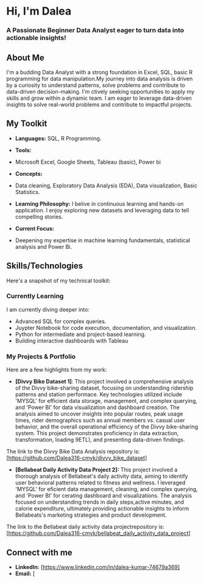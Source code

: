 # Hi, I'm Dalea
### A Passionate Beginner Data Analyst eager to turn data into actionable insights!

## About Me
I'm a budding Data Analyst with a strong foundation in Excel, SQL, basic R programming for data manipulation.My journey into data analysis is driven by a curiosity to understand patterns, solve problems and contribute to data-driven decision-making. I'm ctively seeking opportunities to apply my skills and grow within a dynamic team. I am eager to leverage data-driven insights to solve real-world problems and contribute to impactful projects.

## My Toolkit
* **Languages:**
SQL, R Programming.
* **Tools:**
* Microsoft Excel, Google Sheets, Tableau (basic), Power bi
* **Concepts:**
* Data cleaning, Exploratory Data Analysis (EDA), Data visualization, Basic Statistics.

* **Learning Philosophy:**
  I belive in continuous learning and hands-on application. I enjoy exploring new datasets and leveraging data to tell compelling stories.
* **Current Focus:**
* Deepening my expertise in machine learning fundamentals, statistical analysis and Power Bi.

## Skills/Technologies

Here's a snapshot of my technical toolkit:

### Currently Learning

I am currently diving deeper into:
- Advanced SQL for complex queries.
- Juypter Notebook for code execution, documentation, and visualization.
- Python for intermediate and project-based learning.
- Building interactive dashboards with Tableau

 ### My Projects & Portfolio
 Here are a few highlights from my work:

 - **[Divvy Bike Dataset 1]**:
This project involved a comprehensive analysis of the Divvy bike-sharing dataset, focusing on understanding ridership patterns and station performace. Key technologies utilized include 'MYSQL' for efficient data storage, management, and complex querying, and 'Power BI' for data visualization and dashboard creation. The analysis aimed to uncover insights into popular routes, peak usage times, rider demographics such as annual members vs. casual user behavior, and the overall operational efficiency of the Divvy bike-sharing system. This project demonstrates proficiency in data extraction, transformation, loading 9ETL), and presenting data-driven findings.

The link to the Divvy Bike Data Analysis repository is: 
[https://github.com/Dalea316-cmyk/divvy_bike_dataset]

- **[Bellabeat Daily Activity Data Project 2]:**
This project involved a thorough analysis of Bellabeat's daily activity data, aiming to identify user behavioral patterns related to fitness and wellness. I leveraged 'MYSQL' for eficient data management, cleaning, and complex querying, and 'Power BI' for cerating dashboard and visualizations. The analysis focused on understanding trends in daily steps,active minutes, and calorie expenditure, ultimately providing actionable insights to inform Bellabeats's marketing strategies and product development.

The link to the Bellabeat daily activity data projectrepository is:
[https://github.com/Dalea316-cmyk/bellabeat_daily_activity_data_project]

## Connect with me
* **LinkedIn:**
[https://www.linkedin.com/in/dalea-kumar-74679a369]
* **Email:**
[
